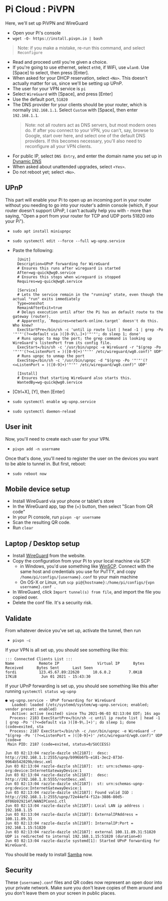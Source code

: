# Pi Cloud : PiVPN

Here, we'll set up PiVPN and WireGuard

* Open your Pi's console
* `wget -O- https://install.pivpn.io | bash`

> Note: if you make a mistake, re-run this command, and select `Reconfigure`

* Read and proceed until you're given a choice.
* If you're going to use ethernet, select `eth0`, if WiFi, use `wlan0`.  Use \[Space\] to select, then press \[Enter\].
* When asked for your DHCP reservation, select `<No>`.  This doesn't actually matter for us, since we'll be setting up UPnP.
* The user for your VPN service is `pi`
* Select `WireGuard` with \[Space\], and press \[Enter\]
* Use the default port, `51820`
* The DNS provider for your clients should be your router, which is normally `192.168.1.1`.  Select `Custom` with \[Space\], then enter `192.168.1.1`.
    > Note: not all routers act as DNS servers, but most modern ones do.  If after you connect to your VPN, you can't, say, browse to Google, start over here,
    > and select one of the default DNS providers.  If this becomes necessary, you'll also need to reconfigure all your VPN clients.
* For public IP, select `DNS Entry`, and enter the domain name you set up in [Dynamic DNS](Dynamic%20DNS)
* When asked about unattended upgrades, select `<Yes>`.
* Do not reboot yet; select `<No>`.

## UPnP

This part will enable your Pi to open up an incoming port in your router without you needing to go into your router's admin console (which, if your router doesn't support UPnP, I can't actually help you with - more than saying, "Open a port from your router for TCP and UDP ports 51820 into your Pi").

* `sudo apt install miniupnpc`
* `sudo systemctl edit --force --full wg-upnp.service`

* Paste the following:

        [Unit]
        Description=UPnP forwarding for WireGuard
        # Ensures this runs after wireguard is started
        After=wg-quick@wg0.service
        # Ensures this stops when wireguard is stopped
        Requires=wg-quick@wg0.service

        [Service]
        # Lets the service remain in the "running" state, even though the actual "run" exits immediately
        Type=oneshot
        RemainAfterExit=true
        # Delays execution until after the Pi has an default route to the gateway (router).
        # Apparently, `Requires=network-online.target` doesn't do this.  Who knew?
        ExecStartPre=/bin/sh -c 'until ip route list | head -1 | grep -Po '"'"'(?<=default via )([0-9\\.]+)'"'"'; do sleep 1; done'
        # Runs upnpc to map the port; the grep command is looking up WireGuard's listenPort from its config file.
        ExecStart=/bin/sh -c '/usr/bin/upnpc -e WireGuard -r "$(grep -Po '"'"'(?<=ListenPort = )([0-9]+)'"'"' /etc/wireguard/wg0.conf)" UDP'
        # Runs upnpc to unmap the port
        ExecStop=/bin/sh -c '/usr/bin/upnpc -d "$(grep -Po '"'"'(?<=ListenPort = )([0-9]+)'"'"' /etc/wireguard/wg0.conf)" UDP'

        [Install]
        # Ensures that starting WireGuard also starts this.
        WantedBy=wg-quick@wg0.service

* \[Ctrl+X\], \[Y\], then \[Enter\]
* `sudo systemctl enable wg-upnp.service`
* `sudo systemctl daemon-reload`

## User init

Now, you'll need to create each user for your VPN.

* `pivpn add -n username`

Once that's done, you'll need to register the user on the devices you want to be able to tunnel in.  But first, reboot:

* `sudo reboot now`

## Mobile device setup

* Install WireGuard via your phone or tablet's store
* In the WireGuard app, tap the (+) button, then select "Scan from QR code"
* In your Pi console, run `pivpn -qr username`
* Scan the resulting QR code.
* Run `clear`

## Laptop / Desktop setup

* Install [WireGuard](https://www.wireguard.com/install/) from the website.
* Copy the configuration from your Pi to your local machine via SCP:
    * in Windows, you'd use something like [WinSCP](https://winscp.net/eng/index.php).  Connect with the same host and credentials you use for PuTTY,
    and copy `/home/pi/configs/{username}.conf` to your main machine
    * On OS-X or Linux, run
      `scp pi@{hostname}:/home/pi/configs/{vpn username}.conf .`
* In WireGuard, click `Import tunnel(s) from file`, and import the file you copied over.
* Delete the conf file.  It's a security risk.

## Validate

From whatever device you've set up, activate the tunnel, then run

* `pivpn -c`

If your VPN is all set up, you should see something like this:

    ::: Connected Clients List :::
    Name           Remote IP                 Virtual IP      Bytes Received      Bytes Sent      Last Seen
    fordi          123.45.67.89:22620      10.6.0.2        7.0KiB              17KiB           Jun 01 2021 - 15:43:30

If your UPnP forwarding is set up, you should see something like this after running `systemctl status wg-upnp`

    ● wg-upnp.service - UPnP forwarding for WireGuard
       Loaded: loaded (/etc/systemd/system/wg-upnp.service; enabled; vendor preset: enabled)
       Active: active (exited) since Thu 2021-06-03 02:13:04 EDT; 16s ago
      Process: 2183 ExecStartPre=/bin/sh -c until ip route list | head -1 | grep -Po '(?<=default via )([0-9\.]+)'; do sleep 1; done (code=exited, sta
      Process: 2187 ExecStart=/bin/sh -c /usr/bin/upnpc -e WireGuard -r "$(grep -Po '(?<=ListenPort = )([0-9]+)' /etc/wireguard/wg0.conf)" UDP (code=e
     Main PID: 2187 (code=exited, status=0/SUCCESS)

    Jun 03 02:13:04 razzle-dazzle sh[2187]:  desc: http://192.168.1.1:2555/upnp/b996b6fb-e181-3ec2-873d-9964b542029b/desc.xml
    Jun 03 02:13:04 razzle-dazzle sh[2187]:  st: urn:schemas-upnp-org:device:InternetGatewayDevice:1
    Jun 03 02:13:04 razzle-dazzle sh[2187]:  desc: http://192.168.1.8:5555/rootDesc.xml
    Jun 03 02:13:04 razzle-dazzle sh[2187]:  st: urn:schemas-upnp-org:device:InternetGatewayDevice:1
    Jun 03 02:13:04 razzle-dazzle sh[2187]: Found valid IGD : http://192.168.1.1:2555/upnp/72e44ef4-f12a-3886-80d5-df06b929214f/WANIPConn1.ctl
    Jun 03 02:13:04 razzle-dazzle sh[2187]: Local LAN ip address : 192.168.1.15
    Jun 03 02:13:04 razzle-dazzle sh[2187]: ExternalIPAddress = 100.11.89.31
    Jun 03 02:13:04 razzle-dazzle sh[2187]: InternalIP:Port = 192.168.1.15:51820
    Jun 03 02:13:04 razzle-dazzle sh[2187]: external 100.11.89.31:51820 UDP is redirected to internal 192.168.1.15:51820 (duration=0)
    Jun 03 02:13:04 razzle-dazzle systemd[1]: Started UPnP forwarding for WireGuard.


You should be ready to install [Samba](Samba) now.

## Security

These `{username}.conf` files and QR codes now represent an open door into your private network.  Make sure you don't leave copies of them around and you don't leave them on your screen in public places.
